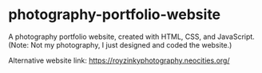 # photography-portfolio-website
A photography portfolio website, created with HTML, CSS, and JavaScript.
(Note: Not my photography, I just designed and coded the website.)

Alternative website link:
https://royzinkyphotography.neocities.org/ 
